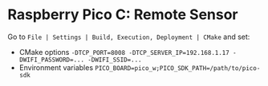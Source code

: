 # Raspberry Pico C: Remote Sensor

Go to `File | Settings | Build, Execution, Deployment | CMake` and set:

* CMake options `-DTCP_PORT=8008 -DTCP_SERVER_IP=192.168.1.17 -DWIFI_PASSWORD=... -DWIFI_SSID=...`
* Environment variables `PICO_BOARD=pico_w;PICO_SDK_PATH=/path/to/pico-sdk`
